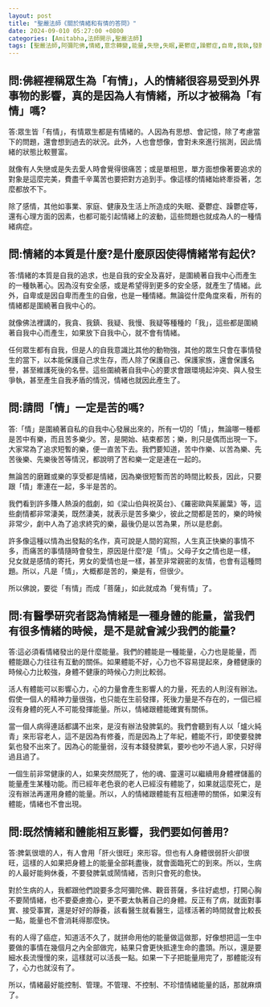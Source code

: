 ```yaml
---
layout: post
title: "聖嚴法師《關於情緒和有情的答問》"
date: 2024-09-010 05:27:00 +0800
categories: [Amitabha,法師開示,聖嚴法師]
tags: [聖嚴法師,阿彌陀佛,情緒,意念轉變,能量,失戀,失眠,憂鬱症,躁鬱症,自卑,我執,發脾氣,瞋心,吵架,一念嗔心起，百萬障門開,生氣,地獄五條根,瞋恨,因果,念佛,持戒,帶業往生,身口意,五戒,持戒,果報,懺悔]
---
```


	
## 問:佛經裡稱眾生為「有情」，人的情緒很容易受到外界事物的影響，真的是因為人有情緒，所以才被稱為「有情」嗎?

答:眾生皆「有情」，有情眾生都是有情緒的。人因為有思想、會記憶，除了考慮當下的問題，還會想到過去的狀況。此外，人也會想像，會對未來進行揣測，因此情緒的狀態比較豐富。

就像有人失戀或是失去愛人時會覺得很痛苦；或是單相思，單方面想像著要追求的對象是這麼完美，費盡千辛萬苦也要把對方追到手。像這樣的情緒始終牽掛著，怎麼都放不下。

除了感情，其他如事業、家庭、健康及生活上所造成的失眠、憂鬱症、躁鬱症等，還有心理方面的因素，也都可能引起情緒上的波動，這些問題也就成為人的一種情緒病症。

## 問:情緒的本質是什麼?是什麼原因使得情緒常有起伏?

答:情緒的本質是自我的追求，也是自我的安全及喜好，是圍繞著自我中心而產生的一種執著心。因為沒有安全感，或是希望得到更多的安全感，就產生了情緒。此外，自卑或是因自卑而產生的自傲，也是一種情緒。無論從什麼角度來看，所有的情緒都是圍繞著自我中心的。

就像佛法裡講的，我貪、我鎮、我疑、我慢、我疑等種種的「我」，這些都是圍繞著自我中心而產生，如果放下自我中心，就不會有情緒。

任何眾生都有自我，但是人的自我意識比其他的動物強，其他的眾生只會在事情發生的當下，以本能保護自己求生存，而人除了保護自己、保護家族，還會保護名譽，甚至維護死後的名譽。這些圍繞著自我中心的要求會跟環境起沖突、與人發生爭執，甚至產生自我矛盾的情況，情緒也就因此產生了。

## 問:請問「情」一定是苦的嗎?

答:「情」是圍繞著自私的自我中心發展出來的，所有一切的「情」，無論哪一種都是苦中有樂，而且苦多樂少。苦，是開始、結束都苦；樂，則只是偶而出現一下。大家常為了追求短暫的樂，便一直苦下去。我們要知道，苦中作樂、以苦為樂、先苦後樂、先樂後苦等情況，都說明了苦和樂一定是連在一起的。

無論苦的磨難或樂的享受都是情緒，因為樂很短暫而苦的時間比較長，因此，只要跟「情」牽連在一起，多半是苦的。

我們看到許多賺人熱淚的戲劇，如《梁山伯與祝英台》、《羅密歐與茱麗葉》等，這些劇情都非常淒美，既然淒美，就表示是苦多樂少，彼此之間都是苦的，樂的時候非常少，劇中人為了追求終究的樂，最後仍是以苦為果，所以是悲劇。

許多像這種以情為出發點的名作，真可說是人間的寫照，人生真正快樂的事情不多，而痛苦的事情隨時會發生，原因是什麼?是「情」。父母子女之情也是一樣，兒女就是感情的寄托，男女的愛情也是一樣，甚至非常親密的友情，也會有這種問題。所以，凡是「情」，大概都是苦的，樂是有，但很少。

所以佛說，要從「有情」而成「菩薩」，如此就成為「覺有情」了。

## 問:有醫學研究者認為情緒是一種身體的能量，當我們有很多情緒的時候，是不是就會減少我們的能量?

答:這必須看情緒發出的是什麼能量。我們的體能是一種能量，心力也是能量，而體能跟心力往往有互動的關係。如果體能不好，心力也不容易提起來，身體健康的時候心力比較強，身體不健康的時候心力則比較弱。       

活人有體能可以影響心力，心的力量會產生影響人的力量，死去的人則沒有辦法。假使一個人的精神力量很強，也只能在生前發揮，死後力量是不存在的，一個已經沒有身體的死人不可能發揮能量。所以，情緒跟體能確實有關係。      

當一個人病得連話都講不出來，是沒有辦法發脾氣的。我們會聽到有人以「爐火純青」來形容老人，這不是因為有修養，而是因為上了年紀，體能不行，即使要發脾氣也發不出來了。因為心的能量弱，沒有本錢發脾氣，要吵也吵不過人家，只好得過且過了。

一個生前非常健康的人，如果突然間死了，他的魂、靈還可以繼續用身體裡儲蓄的能量產生某種功能。而已經年老色衰的老人已經沒有體能了，如果就這麼死亡，是沒有辦法再運用身體的能量。所以，人的情緒跟體能有互相連帶的關係，如果沒有體能，情緒也不會出現。

## 問:既然情緒和體能相互影響，我們要如何善用?

答:脾氣很壞的人，有人會用「肝火很旺」來形容。但也有人身體很弱肝火卻很旺，這樣的人如果把身體上的能量全部耗盡後，就會面臨死亡的到來。所以，生病的人最好能夠休養，不要發脾氣或鬧情緒，否則只會死的愈快。

對於生病的人，我都跟他們說要多念阿彌陀佛、觀音菩薩，多往好處想，打開心胸不要鬧情緒，也不要憂慮擔心，更不要太執著自己的身體。反正有了病，就面對事實、接受事實，還是好好的靜養，該看醫生就看醫生，這樣活著的時間就會比較長一點，能量也不會消耗得那麼快。

有的人得了癌症，知道活不久了，就拼命用他的能量做這做那，好像想把這一生中要做的事情在幾個月之內全部做完，結果只會更快抵達生命的盡頭。所以，還是要細水長流慢慢的來，這樣就可以活長一點。如果一下子把能量用完了，那體能沒有了，心力也就沒有了。

所以，情緒最好能控制、管理。不管理、不控制、不珍惜情緒能量的話，那就麻煩了。